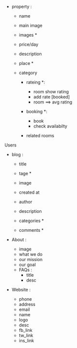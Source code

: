- property :

  - name
  - main image
  - images \*
  - price/day
  - description
  - place \*
  - category

    - rateing \*:

      - room show rating
      - add rate [booked]
      - room ==> avg rating

    - booking \*:
      - book
      - check availabilty
    - related rooms

Users

- blog :

  - title
  - tage \*
  - image
  - created at
  - author
  - description
  - categories \*

  - comments \*

- About :

  - image
  - what we do
  - our mission
  - our goal
  - FAQs :
    - title
    - desc

- Website :
  - phone
  - address
  - email
  - name
  - logo
  - desc
  - fb_link
  - tw_link
  - ins_link
